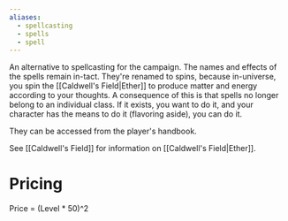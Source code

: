 ```yaml
---
aliases:
  - spellcasting
  - spells
  - spell
---
```

An alternative to spellcasting for the campaign. The names and effects of the spells remain in-tact. They're renamed to spins, because in-universe, you spin the [[Caldwell's Field|Ether]] to produce matter and energy according to your thoughts. A consequence of this is that spells no longer belong to an individual class. If it exists, you want to do it, and your character has the means to do it (flavoring aside), you can do it. 

They can be accessed from the player's handbook. 

See [[Caldwell's Field]] for information on [[Caldwell's Field|Ether]]. 

# Pricing
Price = (Level * 50)^2
